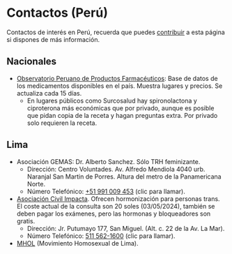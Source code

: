 # Contactos (Perú)

Contactos de interés en Perú, recuerda que puedes [contribuir](contribuir.md) a esta página si dispones de más información.

## Nacionales

* [Observatorio Peruano de Productos Farmacéuticos](https://opm-digemid.minsa.gob.pe/#/consulta-producto): Base de datos de los medicamentos disponibles en el país. Muestra lugares y precios. Se actualiza cada 15 días.
  * En lugares públicos como Surcosalud hay spironolactona y ciproterona más económicas que por privado, aunque es posible que pidan copia de la receta y hagan preguntas extra. Por privado solo requieren la receta. 

## Lima

* Asociación GEMAS: Dr. Alberto Sanchez. Sólo TRH feminizante.
  * Dirección: Centro Voluntades. Av. Alfredo Mendiola 4040 urb. Naranjal San Martin de Porres. Altura del metro de la Panamericana Norte. 
  * Número Telefónico: [+51 991 009 453](tel:+51991009453) (clic para llamar).
* [Asociación Civil Impacta](https://www.facebook.com/ImpactaSalud/?locale=es_LA). Ofrecen hormonización para personas trans. El coste actual de la consulta son 20 soles (03/05/2024), también se deben pagar los exámenes, pero las hormonas y bloqueadores son gratis.
  * Dirección: Jr. Putumayo 177, San Miguel. (Alt. c. 22 de la Av. La Mar).
  * Número Telefónico: [511 562-1600](tel:5115621600) (clic para llamar).
* [MHOL](https://www.facebook.com/mholperu/) (Movimiento Homosexual de Lima).
